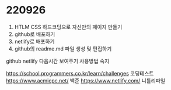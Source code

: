 # 220926
1. HTLM CSS 하드코딩으로 자신만의 페이지 만들기
2. github로 배포하기
3. netlify로 배포하기
4. github의 readme.md 파일 생성 및 편집하기

github netlify 다음시간 보여주기
사용방법 숙지


https://school.programmers.co.kr/learn/challenges 코딩테스트
https://www.acmicpc.net/ 백준
https://www.netlify.com/ 니틀리파일

